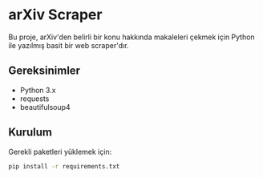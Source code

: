 # arXiv Scraper

Bu proje, arXiv'den belirli bir konu hakkında makaleleri çekmek için Python ile yazılmış basit bir web scraper'dır.

## Gereksinimler

- Python 3.x
- requests
- beautifulsoup4

## Kurulum

Gerekli paketleri yüklemek için:

```bash
pip install -r requirements.txt
